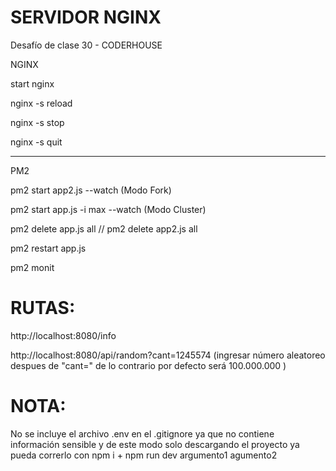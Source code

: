 # SERVIDOR NGINX 
     
Desafío de clase 30 - CODERHOUSE      
  
NGINX  
  
start nginx   
  
nginx -s reload  
  
nginx -s stop  
  
nginx -s quit   
  
---  
  
PM2  
  
pm2 start app2.js --watch (Modo Fork)  
  
pm2 start app.js -i max --watch  (Modo Cluster)   
  
pm2 delete app.js all // pm2 delete app2.js all  
  
pm2 restart app.js     
  
pm2 monit  
  
# RUTAS:    
  
http://localhost:8080/info    
  
http://localhost:8080/api/random?cant=1245574  (ingresar número aleatoreo despues de "cant=" de lo contrario por defecto será 100.000.000 )    
  
# NOTA:    
  
No se incluye el archivo .env en el .gitignore ya que no contiene información sensible y de este modo solo descargando el proyecto ya pueda correrlo con npm i + npm run dev argumento1 agumento2    
 
